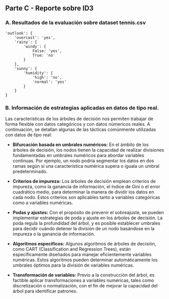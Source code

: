## Parte C - Reporte sobre ID3

### A. Resultados de la evaluación sobre dataset tennis.csv

    'outlook': {
        'overcast': 'yes',
        'rainy': {
            'windy': {
                False: 'yes',
                True: 'no'
            }
        },
        'sunny': {
            'humidity': {
                'high': 'no',
                'normal': 'yes'
            }
        }
    }

### B. Información de estrategias aplicadas en datos de tipo real.

Las características de los árboles de decisión nos permiten trabajar de forma flexible con datos categóricos y con datos númericos reales. A continuación, se detallan algunas de las tácticas comúnmente utilizadas con datos de tipo real:

- **Bifurcación basada en umbrales numéricos:** En el ámbito de los árboles de decisión, los nodos tienen la capacidad de realizar divisiones fundamentadas en umbrales numéricos para abordar variables continuas. Por ejemplo, un nodo podría segmentar los datos en dos ramas según si una característica numérica supera o iguala un umbral predeterminado.

- **Criterios de impureza:** Los árboles de decisión emplean criterios de impureza, como la ganancia de información, el índice de Gini o el error cuadrático medio, para determinar la manera de dividir los datos en cada nodo. Estos criterios son aplicables tanto a variables categóricas como a variables numéricas.

- **Podas y ajustes:** Con el propósito de prevenir el sobreajuste, se pueden implementar estrategias de poda y ajuste en los árboles de decisión. La poda regula la profundidad del árbol, y es posible establecer umbrales para decidir cuándo detener la división de un nodo basándose en la impureza o la ganancia de información.

- **Algoritmos específicos:** Algunos algoritmos de árboles de decisión, como CART (Classification and Regression Trees), están específicamente diseñados para manejar eficientemente variables numéricas. Estos algoritmos pueden determinar automáticamente los umbrales óptimos para la división de variables numéricas.

- **Transformación de variables:** Previo a la construcción del árbol, es factible aplicar transformaciones a variables numéricas, tales como discretización o normalización, con el fin de mejorar la capacidad del árbol para identificar patrones.
